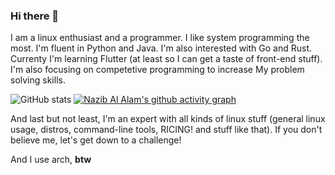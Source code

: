 ### Hi there 👋

I am a linux enthusiast and a programmer. I like system programming the most. I'm fluent in Python and Java. I'm also interested with Go and Rust. Currenty I'm learning Flutter (at least so I can get a taste of front-end stuff). I'm also focusing on competetive programming to increase My problem solving skills.

![GitHub stats](https://github-readme-stats.vercel.app/api?username=nazibalalam&show_icons=true)
[![Nazib Al Alam's github activity graph](https://activity-graph.herokuapp.com/graph?username=nazibalalam&theme=react-dark)](https://github.com/nazibalalam/github-readme-activity-graph)

And last but not least, I'm an expert with all kinds of linux stuff (general linux usage, distros, command-line tools, RICING! and stuff like that). If you don't believe me, let's get down to a challenge!

And I use arch, **btw**
